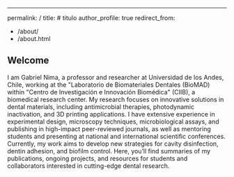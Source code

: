 ---
permalink: /
title: # titulo
author_profile: true
redirect_from: 
  - /about/
  - /about.html
    
Welcome
------
I am Gabriel Nima, a professor and researcher at Universidad de los Andes, Chile, working at the "Laboratorio de Biomateriales Dentales (BioMAD) within "Centro de Investigación e Innovación Biomédica" (CIIB), a biomedical research center. My research focuses on innovative solutions in dental materials, including antimicrobial therapies, photodynamic inactivation, and 3D printing applications. I have extensive experience in experimental design, microscopy techniques, microbiological assays, and publishing in high-impact peer-reviewed journals, as well as mentoring students and presenting at national and international scientific conferences.
Currently, my work aims to develop new strategies for cavity disinfection, dentin adhesion, and biofilm control. Here, you’ll find summaries of my publications, ongoing projects, and resources for students and collaborators interested in cutting-edge dental research.
